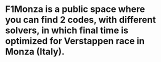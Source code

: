 # F1Monza is a public space where you can find 2 codes, with different solvers, in which final time is optimized for Verstappen race in Monza (Italy).
